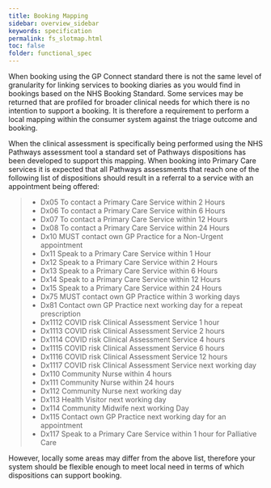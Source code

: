 ```yaml
---
title: Booking Mapping
sidebar: overview_sidebar
keywords: specification
permalink: fs_slotmap.html
toc: false
folder: functional_spec
---
```


When booking using the GP Connect standard there is not the same level of granularity for linking services to booking diaries as you would find in bookings based on the NHS Booking Standard. Some services may be returned that are profiled for broader clinical needs for which there is no intention to support a booking. It is therefore a requirement to perform a local mapping within the consumer system against the triage outcome and booking.

When the clinical assessment is specifically being performed using the NHS Pathways assessment tool a standard set of Pathways dispositions has been developed to support this mapping. When booking into Primary Care services it is expected that all Pathways assessments that reach one of the following list of dispositions should result in a referral to a service with an appointment being offered:

> * Dx05 To contact a Primary Care Service within 2 Hours
> * Dx06 To contact a Primary Care Service within 6 Hours
> * Dx07 To contact a Primary Care Service within 12 Hours
> * Dx08 To contact a Primary Care Service within 24 Hours
> * Dx10 MUST contact own GP Practice for a Non-Urgent appointment
> * Dx11 Speak to a Primary Care Service within 1 Hour
> * Dx12 Speak to a Primary Care Service within 2 Hours
> * Dx13 Speak to a Primary Care Service within 6 Hours
> * Dx14 Speak to a Primary Care Service within 12 Hours
> * Dx15 Speak to a Primary Care Service within 24 Hours
> * Dx75 MUST contact own GP Practice within 3 working days
> * Dx81 Contact own GP Practice next working day for a repeat prescription
> *	Dx1112 COVID risk Clinical Assessment Service 1 hour
> *	Dx1113 COVID risk Clinical Assessment Service 2 hours
> *	Dx1114 COVID risk Clinical Assessment Service 4 hours
> *	Dx1115 COVID risk Clinical Assessment Service 6 hours
> *	Dx1116 COVID risk Clinical Assessment Service 12 hours
> *	Dx1117 COVID risk Clinical Assessment Service next working day
> * Dx110	Community Nurse within 4 hours 
> * Dx111	Community Nurse within 24 hours 
> * Dx112	Community Nurse next working day 
> * Dx113	Health Visitor next working day 
> * Dx114	Community Midwife next working Day 
> * Dx115 Contact own GP Practice next working day for an appointment
> * Dx117 Speak to a Primary Care Service within 1 hour for Palliative Care

However, locally some areas may differ from the above list, therefore your system should be flexible enough to meet local need in terms of which dispositions can support booking.
